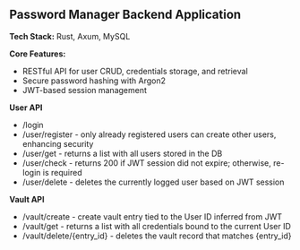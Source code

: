 ## Password Manager Backend Application

**Tech Stack:** Rust, Axum, MySQL

**Core Features:**
  - RESTful API for user CRUD, credentials storage, and retrieval
  - Secure password hashing with Argon2
  - JWT-based session management

**User API**
  - /login
  - /user/register - only already registered users can create other users, enhancing security
  - /user/get - returns a list with all users stored in the DB
  - /user/check - returns 200 if JWT session did not expire; otherwise, re-login is required
  - /user/delete - deletes the currently logged user based on JWT session

**Vault API**
  - /vault/create - create vault entry tied to the User ID inferred from JWT
  - /vault/get - returns a list with all credentials bound to the current User ID
  - /vault/delete/{entry_id} - deletes the vault record that matches {entry_id}
